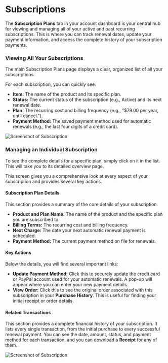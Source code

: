 # Subscriptions

The **Subscription Plans** tab in your account dashboard is your central hub for viewing and managing all of your active and past recurring subscriptions. This is where you can track renewal dates, update your payment information, and access the complete history of your subscription payments.

### Viewing All Your Subscriptions

The main Subscription Plans page displays a clear, organized list of all your subscriptions.

For each subscription, you can quickly see:

* **Item:** The name of the product and its specific plan.
* **Status:** The current status of the subscription (e.g., Active) and its next renewal date.
* **Plan:** The recurring cost and billing frequency (e.g., "$79.00 per year, until cancel.").
* **Payment Method:** The saved payment method used for automatic renewals (e.g., the last four digits of a credit card).

![Screenshot of Subscription](/images/customer-dashboard/subscriptions/subscriptions-1.webp)


### Managing an Individual Subscription

To see the complete details for a specific plan, simply click on it in the list. This will take you to its detailed overview page.

This screen gives you a comprehensive look at every aspect of your subscription and provides several key actions.

#### Subscription Plan Details

This section provides a summary of the core details of your subscription.

* **Product and Plan Name:** The name of the product and the specific plan you are subscribed to.
* **Billing Terms:** The recurring cost and billing frequency.
* **Next Charge:** The date your next automatic renewal payment is scheduled.
* **Payment Method:** The current payment method on file for renewals.

#### Key Actions

Below the details, you will find several important links:

* **Update Payment Method:** Click this to securely update the credit card or PayPal account used for your automatic renewals. A pop-up will appear where you can enter your new payment details.
* **View Order:** Click this to see the original order associated with this subscription in your **Purchase History**. This is useful for finding your initial receipt or order details.

#### Related Transactions

This section provides a complete financial history of your subscription. It lists every single transaction, from the initial purchase to every successful renewal payment. You can see the date, amount, status, and payment method for each transaction, and you can download a **Receipt** for any of them.

![Screenshot of Subscription](/images/customer-dashboard/subscriptions/subscriptions-2.webp)
